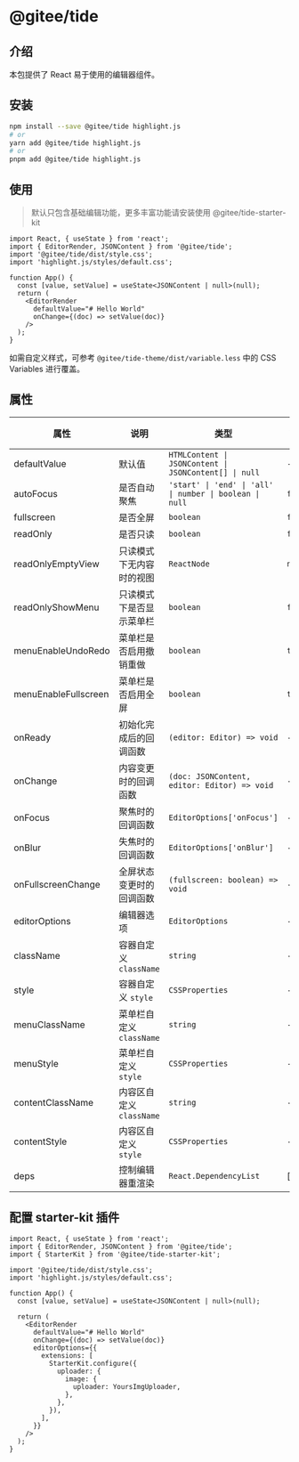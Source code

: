 # @gitee/tide

## 介绍

本包提供了 React 易于使用的编辑器组件。

## 安装

```bash
npm install --save @gitee/tide highlight.js
# or
yarn add @gitee/tide highlight.js
# or
pnpm add @gitee/tide highlight.js
```

## 使用

> 默认只包含基础编辑功能，更多丰富功能请安装使用 @gitee/tide-starter-kit

```tsx
import React, { useState } from 'react';
import { EditorRender, JSONContent } from '@gitee/tide';
import '@gitee/tide/dist/style.css';
import 'highlight.js/styles/default.css';

function App() {
  const [value, setValue] = useState<JSONContent | null>(null);
  return (
    <EditorRender
      defaultValue="# Hello World"
      onChange={(doc) => setValue(doc)}
    />
  );
}
```

如需自定义样式，可参考 `@gitee/tide-theme/dist/variable.less` 中的 CSS Variables 进行覆盖。

## 属性

| 属性                 | 说明                     | 类型                                                     | 默认值  |
| -------------------- | ------------------------ | -------------------------------------------------------- | ------- |
| defaultValue         | 默认值                   | `HTMLContent \| JSONContent \| JSONContent[] \| null`    | -       |
| autoFocus            | 是否自动聚焦             | `'start' \| 'end' \| 'all' \| number \| boolean \| null` | `false` |
| fullscreen           | 是否全屏                 | `boolean`                                                | `false` |
| readOnly             | 是否只读                 | `boolean`                                                | `false` |
| readOnlyEmptyView    | 只读模式下无内容时的视图 | `ReactNode`                                              | `null`  |
| readOnlyShowMenu     | 只读模式下是否显示菜单栏 | `boolean`                                                | `false` |
| menuEnableUndoRedo   | 菜单栏是否启用撤销重做   | `boolean`                                                | `true`  |
| menuEnableFullscreen | 菜单栏是否启用全屏       | `boolean`                                                | `true`  |
| onReady              | 初始化完成后的回调函数   | `(editor: Editor) => void`                               | -       |
| onChange             | 内容变更时的回调函数     | `(doc: JSONContent, editor: Editor) => void`             | -       |
| onFocus              | 聚焦时的回调函数         | `EditorOptions['onFocus']`                               | -       |
| onBlur               | 失焦时的回调函数         | `EditorOptions['onBlur']`                                | -       |
| onFullscreenChange   | 全屏状态变更时的回调函数 | `(fullscreen: boolean) => void`                          | -       |
| editorOptions        | 编辑器选项               | `EditorOptions`                                          | -       |
| className            | 容器自定义 `className`   | `string`                                                 | -       |
| style                | 容器自定义 `style`       | `CSSProperties`                                          | -       |
| menuClassName        | 菜单栏自定义 `className` | `string`                                                 | -       |
| menuStyle            | 菜单栏自定义 `style`     | `CSSProperties`                                          | -       |
| contentClassName     | 内容区自定义 `className` | `string`                                                 | -       |
| contentStyle         | 内容区自定义 `style`     | `CSSProperties`                                          | -       |
| deps                 | 控制编辑器重渲染         | `React.DependencyList`                                   | []      |

## 配置 starter-kit 插件

```tsx
import React, { useState } from 'react';
import { EditorRender, JSONContent } from '@gitee/tide';
import { StarterKit } from '@gitee/tide-starter-kit';

import '@gitee/tide/dist/style.css';
import 'highlight.js/styles/default.css';

function App() {
  const [value, setValue] = useState<JSONContent | null>(null);

  return (
    <EditorRender
      defaultValue="# Hello World"
      onChange={(doc) => setValue(doc)}
      editorOptions={{
        extensions: [
          StarterKit.configure({
            uploader: {
              image: {
                uploader: YoursImgUploader,
              },
            },
          }),
        ],
      }}
    />
  );
}
```
